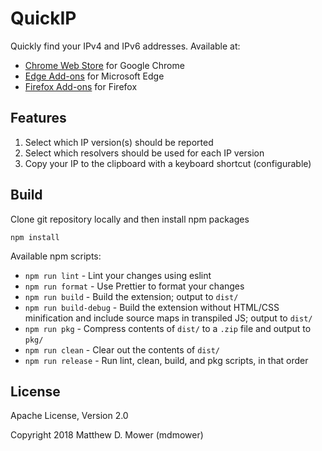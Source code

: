 # QuickIP

Quickly find your IPv4 and IPv6 addresses. Available at:

- [Chrome Web Store](https://chrome.google.com/webstore/detail/quickip/fminocopafmpcihgnilcacgjpcppacfn) for Google Chrome
- [Edge Add-ons](https://microsoftedge.microsoft.com/addons/detail/quickip/dlkccijfhgebpigilcjllgbaiedopifj) for Microsoft Edge
- [Firefox Add-ons](https://addons.mozilla.org/firefox/addon/quickip/) for Firefox

## Features

1. Select which IP version(s) should be reported
1. Select which resolvers should be used for each IP version
1. Copy your IP to the clipboard with a keyboard shortcut (configurable)

## Build

Clone git repository locally and then install npm packages

```
npm install
```

Available npm scripts:

- `npm run lint` - Lint your changes using eslint
- `npm run format` - Use Prettier to format your changes
- `npm run build` - Build the extension; output to `dist/`
- `npm run build-debug` - Build the extension without HTML/CSS minification and include source maps in transpiled JS; output to `dist/`
- `npm run pkg` - Compress contents of `dist/` to a `.zip` file and output to `pkg/`
- `npm run clean` - Clear out the contents of `dist/`
- `npm run release` - Run lint, clean, build, and pkg scripts, in that order

## License

Apache License, Version 2.0

Copyright 2018 Matthew D. Mower (mdmower)
